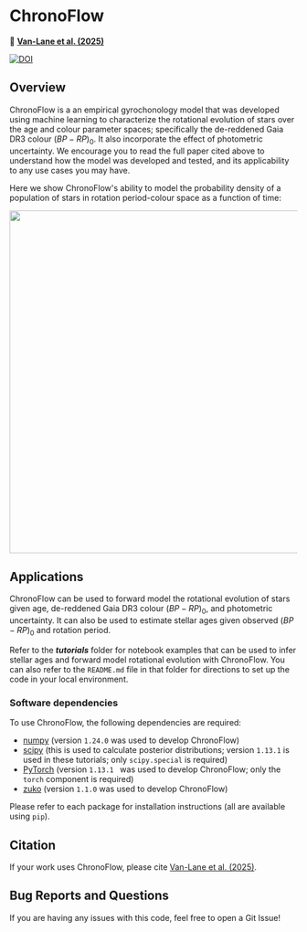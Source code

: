 # ChronoFlow

📄 **[Van-Lane et al. (2025)](https://ui.adsabs.harvard.edu/abs/2024arXiv241212244V/abstract)**

[![DOI](https://zenodo.org/badge/895726142.svg)](https://doi.org/10.5281/zenodo.15482094)

## Overview

ChronoFlow is a an empirical gyrochonology model that was developed using machine learning to characterize the rotational evolution of stars over the age and colour parameter spaces; specifically the de-reddened Gaia DR3 colour $(BP-RP)_0$. It also incorporate the effect of photometric uncertainty. We encourage you to read the full paper cited above to understand how the model was developed and tested, and its applicability to any use cases you may have.

Here we show ChronoFlow's ability to model the probability density of a population of stars in rotation period-colour space as a function of time:

<p align="center">
  <img width = "600" src="./figures/cf_animation.gif"/>
</p>


## Applications

ChronoFlow can be used to forward model the rotational evolution of stars given age, de-reddened Gaia DR3 colour $(BP-RP)_0$, and photometric uncertainty. It can also be used to estimate stellar ages given observed $(BP-RP)_0$ and rotation period. 

Refer to the ***tutorials*** folder for notebook examples that can be used to infer stellar ages and forward model rotational evolution with ChronoFlow. You can also refer to the `README.md` file in that folder for directions to set up the code in your local environment.

### Software dependencies

To use ChronoFlow, the following dependencies are required:

* [numpy](https://pypi.org/project/numpy/) (version `1.24.0` was used to develop ChronoFlow)
* [scipy](https://pypi.org/project/scipy/) (this is used to calculate posterior distributions; version `1.13.1` is used in these tutorials; only `scipy.special` is required)
* [PyTorch](https://pypi.org/project/torch/) (version `1.13.1 ` was used to develop ChronoFlow; only the `torch` component is required)
* [zuko](https://pypi.org/project/zuko/) (version `1.1.0` was used to develop ChronoFlow)

Please refer to each package for installation instructions (all are available using `pip`).

## Citation

If your work uses ChronoFlow, please cite [Van-Lane et al. (2025)](https://ui.adsabs.harvard.edu/abs/2024arXiv241212244V/abstract).

## Bug Reports and Questions

If you are having any issues with this code, feel free to open a Git Issue!